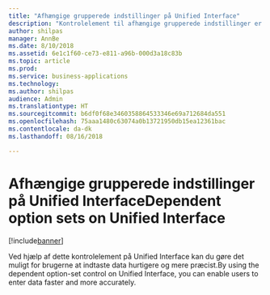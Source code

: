 ```yaml
---
title: "Afhængige grupperede indstillinger på Unified Interface"
description: "Kontrolelement til afhængige grupperede indstillinger er tilgængeligt på Unified Interface"
author: shilpas
manager: AnnBe
ms.date: 8/10/2018
ms.assetid: 6e1c1f60-ce73-e811-a96b-000d3a18c83b
ms.topic: article
ms.prod: 
ms.service: business-applications
ms.technology: 
ms.author: shilpas
audience: Admin
ms.translationtype: HT
ms.sourcegitcommit: b6df0f68e3460358864533346e69a712684da551
ms.openlocfilehash: 75aaa1480c63074a0b13721950db15ea12361bac
ms.contentlocale: da-dk
ms.lasthandoff: 08/16/2018

---
```

# <a name="dependent-option-sets-on-unified-interface"></a><span data-ttu-id="08604-103">Afhængige grupperede indstillinger på Unified Interface</span><span class="sxs-lookup"><span data-stu-id="08604-103">Dependent option sets on Unified Interface</span></span>


[!include[banner](../../includes/banner.md)]

<span data-ttu-id="08604-104">Ved hjælp af dette kontrolelement på Unified Interface kan du gøre det muligt for brugerne at indtaste data hurtigere og mere præcist.</span><span class="sxs-lookup"><span data-stu-id="08604-104">By using the dependent option-set control on Unified Interface, you can enable users to enter data faster and more accurately.</span></span>

